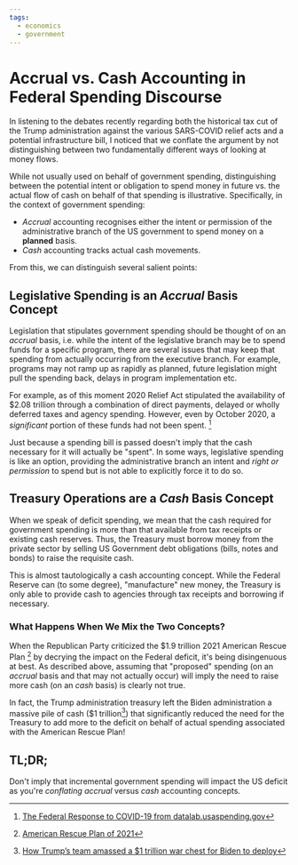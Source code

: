 ```yaml
---
tags:
  - economics
  - government
---
```


# Accrual vs. Cash Accounting in Federal Spending Discourse

In listening to the debates recently regarding both the historical tax cut of the Trump administration against the various SARS-COVID relief acts and a potential infrastructure bill, I noticed that we conflate the argument by not distinguishing between two fundamentally different ways of looking at money flows.

While not usually used on behalf of government spending, distinguishing between the potential intent or obligation to spend money in future vs. the actual flow of cash on behalf of that spending is illustrative. Specifically, in the context of government spending:

* *Accrual* accounting recognises either the intent or permission of the administrative branch of the US government to spend money on a **planned** basis.
* *Cash* accounting tracks actual cash movements.

From this, we can distinguish several salient points:

## Legislative Spending is an *Accrual* Basis Concept

Legislation that stipulates government spending should be thought of on an *accrual* basis, i.e. while the intent of the legislative branch may be to spend funds for a specific program, there are several issues that may keep that spending from actually occurring from the executive branch. For example, programs may not ramp up as rapidly as planned, future legislation might pull the spending back, delays in program implementation etc.

For example, as of this moment 2020 Relief Act stipulated the availability of $2.08 trillion through a combination of direct payments, delayed or wholly deferred taxes and agency spending. However, even by October 2020, a *significant* portion of these funds had not been spent. [^1]

Just because a spending bill is passed doesn't imply that the cash necessary for it will actually be "spent". In some ways, legislative spending is like an option, providing the administrative branch an intent and *right or permission* to spend but is not able to explicitly force it to do so.

## Treasury Operations are a *Cash* Basis Concept

When we speak of deficit spending, we mean that the cash required for government spending is more than that available from tax receipts or existing cash reserves. Thus, the Treasury must borrow money from the private sector by selling US Government debt obligations (bills, notes and bonds) to raise the requisite cash.

This is almost tautologically a cash accounting concept. While the Federal Reserve can (to some degree), "manufacture" new money, the Treasury is only able to provide cash to agencies through tax receipts and borrowing if necessary.

### What Happens When We Mix the Two Concepts?

When the Republican Party criticized the $1.9 trillion 2021 American Rescue Plan [^2] by decrying the impact on the Federal deficit, it's being disingenuous at best. As described above, assuming that "proposed" spending (on an *accrual* basis and that may not actually occur) will imply the need to raise more cash (on an *cash* basis) is clearly not true.

In fact, the Trump administration treasury left the Biden administration a massive pile of cash ($1 trillion[^3]) that significantly reduced the need for the Treasury to add more to the deficit on behalf of actual spending associated with the American Rescue Plan!

## TL;DR;

Don't imply that incremental government spending will impact the US deficit as you're *conflating* *accrual*  versus *cash* accounting concepts.

[^1]:
    [The Federal Response to COVID-19 from datalab.usaspending.gov](https://datalab.usaspending.gov/federal-covid-funding/)

[^2]:
    [American Rescue Plan of 2021](https://en.wikipedia.org/wiki/American_Rescue_Plan_Act_of_2021)

[^3]:
    [How Trump’s team amassed a $1 trillion war chest for Biden to deploy](https://www.politico.com/news/2021/03/14/covid-relief-package-federal-debt-475622 "How Trump’s team amassed a $1 trillion war chest for Biden to deploy")
